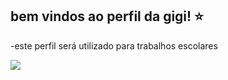 ## bem vindos ao perfil da gigi! ⭐

-este perfil será utilizado para trabalhos escolares


![](https://media1.tenor.com/m/fO3AdqruqA8AAAAd/cooperdog-dog.gif)



